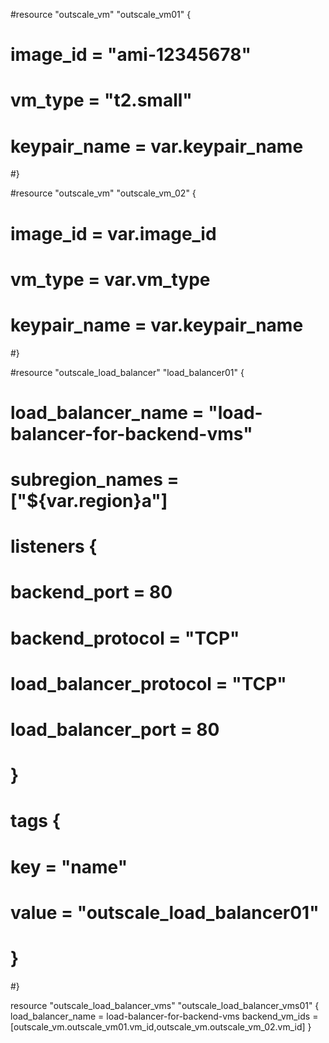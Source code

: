 #resource "outscale_vm" "outscale_vm01" {
#    image_id     = "ami-12345678"
#    vm_type      = "t2.small"
#    keypair_name = var.keypair_name
#}

#resource "outscale_vm" "outscale_vm_02" {
#    image_id     = var.image_id
#    vm_type      = var.vm_type
#    keypair_name = var.keypair_name
#}

#resource "outscale_load_balancer" "load_balancer01" {
#    load_balancer_name = "load-balancer-for-backend-vms"
#    subregion_names    = ["${var.region}a"]
#    listeners {
#       backend_port           = 80
#       backend_protocol       = "TCP"
#       load_balancer_protocol = "TCP"
#       load_balancer_port     = 80
#  }
#    tags {
#       key   = "name"
#       value = "outscale_load_balancer01"
#    }
#}

resource "outscale_load_balancer_vms" "outscale_load_balancer_vms01" {
    load_balancer_name = load-balancer-for-backend-vms
    backend_vm_ids     = [outscale_vm.outscale_vm01.vm_id,outscale_vm.outscale_vm_02.vm_id]
}